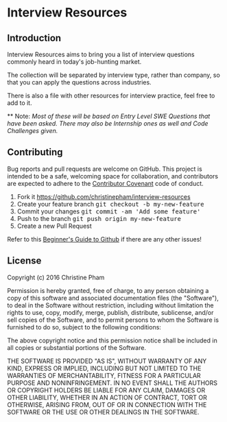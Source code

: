 # Interview Resources

## Introduction

Interview Resources aims to bring you a list of interview questions commonly heard in today's job-hunting market.

The collection will be separated by interview type, rather than company, so that you can apply the questions across industries.

There is also a file with other resources for interview practice, feel free to add to it.

** Note: *Most of these will be based on Entry Level SWE Questions that have been asked. There may also be Internship ones as well and Code Challenges given.*

## Contributing

Bug reports and pull requests are welcome on GitHub. This project is intended to be a safe, welcoming space for collaboration, and contributors are expected to adhere to the [Contributor Covenant](http://contributor-covenant.org/) code of conduct.

1. Fork it https://github.com/christinepham/interview-resources
2. Create your feature branch <tt>git checkout -b my-new-feature</tt>
3. Commit your changes <tt>git commit -am 'Add some feature'</tt>
4. Push to the branch <tt>git push origin my-new-feature</tt>
5. Create a new Pull Request

Refer to this [Beginner's Guide to Github](https://akrabat.com/the-beginners-guide-to-contributing-to-a-github-project/) if there are any other issues!

## License

Copyright (c) 2016 Christine Pham

Permission is hereby granted, free of charge, to any person obtaining
a copy of this software and associated documentation files (the
"Software"), to deal in the Software without restriction, including
without limitation the rights to use, copy, modify, merge, publish,
distribute, sublicense, and/or sell copies of the Software, and to
permit persons to whom the Software is furnished to do so, subject to
the following conditions:

The above copyright notice and this permission notice shall be
included in all copies or substantial portions of the Software.

THE SOFTWARE IS PROVIDED "AS IS", WITHOUT WARRANTY OF ANY KIND,
EXPRESS OR IMPLIED, INCLUDING BUT NOT LIMITED TO THE WARRANTIES OF
MERCHANTABILITY, FITNESS FOR A PARTICULAR PURPOSE AND
NONINFRINGEMENT. IN NO EVENT SHALL THE AUTHORS OR COPYRIGHT HOLDERS BE
LIABLE FOR ANY CLAIM, DAMAGES OR OTHER LIABILITY, WHETHER IN AN ACTION
OF CONTRACT, TORT OR OTHERWISE, ARISING FROM, OUT OF OR IN CONNECTION
WITH THE SOFTWARE OR THE USE OR OTHER DEALINGS IN THE SOFTWARE.
